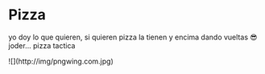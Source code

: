 # Pizza
<p>yo doy lo que quieren, si quieren pizza la tienen y encima dando vueltas 😎 joder... pizza tactica</p>
![](http://img/pngwing.com.jpg)

